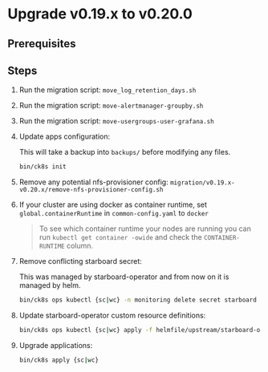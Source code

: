 # Upgrade v0.19.x to v0.20.0

## Prerequisites

## Steps

1. Run the migration script: `move_log_retention_days.sh`

1. Run the migration script: `move-alertmanager-groupby.sh`

1. Run the migration script: `move-usergroups-user-grafana.sh`

1. Update apps configuration:

    This will take a backup into `backups/` before modifying any files.

    ```bash
    bin/ck8s init
    ```
1. Remove any potential nfs-provisioner config: `migration/v0.19.x-v0.20.x/remove-nfs-provisioner-config.sh`

1. If your cluster are using docker as container runtime, set `global.containerRuntime` in `common-config.yaml` to `docker`

    > To see which container runtime your nodes are running you can run `kubectl get container -owide` and check the `CONTAINER-RUNTIME` column.

1. Remove conflicting starboard secret:

   This was managed by starboard-operator and from now on it is managed by helm.

   ```bash
   bin/ck8s ops kubectl {sc|wc} -n monitoring delete secret starboard
   ```

1. Update starboard-operator custom resource definitions:

   ```bash
   bin/ck8s ops kubectl {sc|wc} apply -f helmfile/upstream/starboard-operator/crds
   ```

1. Upgrade applications:

    ```bash
    bin/ck8s apply {sc|wc}
    ```
